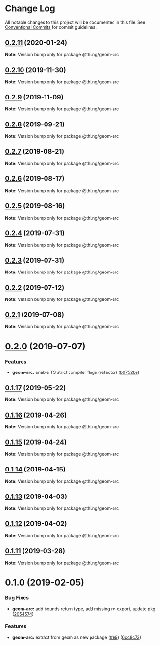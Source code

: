# Change Log

All notable changes to this project will be documented in this file.
See [Conventional Commits](https://conventionalcommits.org) for commit guidelines.

## [0.2.11](https://github.com/thi-ng/umbrella/compare/@thi.ng/geom-arc@0.2.10...@thi.ng/geom-arc@0.2.11) (2020-01-24)

**Note:** Version bump only for package @thi.ng/geom-arc





## [0.2.10](https://github.com/thi-ng/umbrella/compare/@thi.ng/geom-arc@0.2.9...@thi.ng/geom-arc@0.2.10) (2019-11-30)

**Note:** Version bump only for package @thi.ng/geom-arc





## [0.2.9](https://github.com/thi-ng/umbrella/compare/@thi.ng/geom-arc@0.2.8...@thi.ng/geom-arc@0.2.9) (2019-11-09)

**Note:** Version bump only for package @thi.ng/geom-arc





## [0.2.8](https://github.com/thi-ng/umbrella/compare/@thi.ng/geom-arc@0.2.7...@thi.ng/geom-arc@0.2.8) (2019-09-21)

**Note:** Version bump only for package @thi.ng/geom-arc





## [0.2.7](https://github.com/thi-ng/umbrella/compare/@thi.ng/geom-arc@0.2.6...@thi.ng/geom-arc@0.2.7) (2019-08-21)

**Note:** Version bump only for package @thi.ng/geom-arc





## [0.2.6](https://github.com/thi-ng/umbrella/compare/@thi.ng/geom-arc@0.2.5...@thi.ng/geom-arc@0.2.6) (2019-08-17)

**Note:** Version bump only for package @thi.ng/geom-arc





## [0.2.5](https://github.com/thi-ng/umbrella/compare/@thi.ng/geom-arc@0.2.4...@thi.ng/geom-arc@0.2.5) (2019-08-16)

**Note:** Version bump only for package @thi.ng/geom-arc





## [0.2.4](https://github.com/thi-ng/umbrella/compare/@thi.ng/geom-arc@0.2.3...@thi.ng/geom-arc@0.2.4) (2019-07-31)

**Note:** Version bump only for package @thi.ng/geom-arc





## [0.2.3](https://github.com/thi-ng/umbrella/compare/@thi.ng/geom-arc@0.2.2...@thi.ng/geom-arc@0.2.3) (2019-07-31)

**Note:** Version bump only for package @thi.ng/geom-arc





## [0.2.2](https://github.com/thi-ng/umbrella/compare/@thi.ng/geom-arc@0.2.1...@thi.ng/geom-arc@0.2.2) (2019-07-12)

**Note:** Version bump only for package @thi.ng/geom-arc





## [0.2.1](https://github.com/thi-ng/umbrella/compare/@thi.ng/geom-arc@0.2.0...@thi.ng/geom-arc@0.2.1) (2019-07-08)

**Note:** Version bump only for package @thi.ng/geom-arc





# [0.2.0](https://github.com/thi-ng/umbrella/compare/@thi.ng/geom-arc@0.1.17...@thi.ng/geom-arc@0.2.0) (2019-07-07)


### Features

* **geom-arc:** enable TS strict compiler flags (refactor) ([b9752ba](https://github.com/thi-ng/umbrella/commit/b9752ba))





## [0.1.17](https://github.com/thi-ng/umbrella/compare/@thi.ng/geom-arc@0.1.16...@thi.ng/geom-arc@0.1.17) (2019-05-22)

**Note:** Version bump only for package @thi.ng/geom-arc





## [0.1.16](https://github.com/thi-ng/umbrella/compare/@thi.ng/geom-arc@0.1.15...@thi.ng/geom-arc@0.1.16) (2019-04-26)

**Note:** Version bump only for package @thi.ng/geom-arc





## [0.1.15](https://github.com/thi-ng/umbrella/compare/@thi.ng/geom-arc@0.1.14...@thi.ng/geom-arc@0.1.15) (2019-04-24)

**Note:** Version bump only for package @thi.ng/geom-arc





## [0.1.14](https://github.com/thi-ng/umbrella/compare/@thi.ng/geom-arc@0.1.13...@thi.ng/geom-arc@0.1.14) (2019-04-15)

**Note:** Version bump only for package @thi.ng/geom-arc





## [0.1.13](https://github.com/thi-ng/umbrella/compare/@thi.ng/geom-arc@0.1.12...@thi.ng/geom-arc@0.1.13) (2019-04-03)

**Note:** Version bump only for package @thi.ng/geom-arc





## [0.1.12](https://github.com/thi-ng/umbrella/compare/@thi.ng/geom-arc@0.1.11...@thi.ng/geom-arc@0.1.12) (2019-04-02)

**Note:** Version bump only for package @thi.ng/geom-arc





## [0.1.11](https://github.com/thi-ng/umbrella/compare/@thi.ng/geom-arc@0.1.10...@thi.ng/geom-arc@0.1.11) (2019-03-28)

**Note:** Version bump only for package @thi.ng/geom-arc







# 0.1.0 (2019-02-05)


### Bug Fixes

* **geom-arc:** add bounds return type, add missing re-export, update pkg ([2054574](https://github.com/thi-ng/umbrella/commit/2054574))


### Features

* **geom-arc:** extract from geom as new package ([#69](https://github.com/thi-ng/umbrella/issues/69)) ([6cc8c73](https://github.com/thi-ng/umbrella/commit/6cc8c73))
